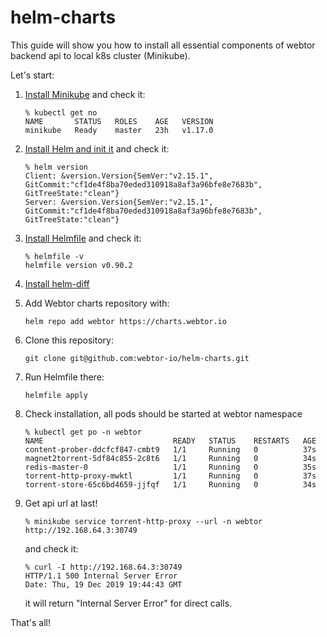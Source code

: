 # helm-charts

This guide will show you how to install all essential components of webtor backend api to local k8s cluster (Minikube).

Let's start:

1. [Install Minikube](https://kubernetes.io/docs/tasks/tools/install-minikube/) and check it:

   ```
   % kubectl get no
   NAME       STATUS   ROLES    AGE   VERSION
   minikube   Ready    master   23h   v1.17.0
   ```
   
2. [Install Helm and init it](https://helm.sh/docs/intro/install/) and check it:

   ```
   % helm version
   Client: &version.Version{SemVer:"v2.15.1", GitCommit:"cf1de4f8ba70eded310918a8af3a96bfe8e7683b", GitTreeState:"clean"}
   Server: &version.Version{SemVer:"v2.15.1", GitCommit:"cf1de4f8ba70eded310918a8af3a96bfe8e7683b", GitTreeState:"clean"}
   ```

3. [Install Helmfile](https://github.com/roboll/helmfile#installation) and check it:

   ```
   % helmfile -v
   helmfile version v0.90.2
   ```

4. [Install helm-diff](https://github.com/databus23/helm-diff#install)

5. Add Webtor charts repository with:

   ```
   helm repo add webtor https://charts.webtor.io

   ```

6. Clone this repository:

    ```
    git clone git@github.com:webtor-io/helm-charts.git
    ```

7. Run Helmfile there:

    ```
    helmfile apply

    ```

7. Check installation, all pods should be started at webtor namespace

   ```
   % kubectl get po -n webtor
   NAME                             READY   STATUS    RESTARTS   AGE
   content-prober-ddcfcf847-cmbt9   1/1     Running   0          37s
   magnet2torrent-5df84c855-2c8t6   1/1     Running   0          34s
   redis-master-0                   1/1     Running   0          35s
   torrent-http-proxy-mwktl         1/1     Running   0          37s
   torrent-store-65c6bd4659-jjfqf   1/1     Running   0          34s
   ```

8. Get api url at last!

   ```
   % minikube service torrent-http-proxy --url -n webtor
   http://192.168.64.3:30749
   ```
   
   and check it:
   
   ```
   % curl -I http://192.168.64.3:30749
   HTTP/1.1 500 Internal Server Error
   Date: Thu, 19 Dec 2019 19:44:43 GMT
   ```
   
   it will return "Internal Server Error" for direct calls.

That's all!
